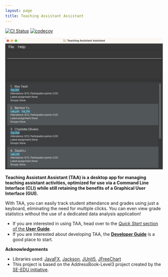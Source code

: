```yaml
---
layout: page
title: Teaching Assistant Assistant
---
```


[![CI Status](https://github.com/AY2223S2-CS2103T-T14-4/tp/workflows/Java%20CI/badge.svg)](https://github.com/AY2223S2-CS2103T-T14-4/tp/actions)
[![codecov](https://codecov.io/gh/nus-cs2103-AY2223S2/tp/branch/master/graph/badge.svg?token=SNV76O467D)](https://codecov.io/gh/nus-cs2103-AY2223S2/tp)

![Ui](images/Ui.png)

**Teaching Assistant Assistant (TAA) is a desktop app for managing teaching assistant activities, optimized for use via a Command Line Interface (CLI) while still retaining the benefits of a Graphical User Interface (GUI).**

With TAA, you can easily track student attendance and grades using just a keyboard, eliminating the need for multiple clicks.
You can even view grade statistics without the use of a dedicated data analysis application!

* If you are interested in using TAA, head over to the [_Quick Start_ section of the **User Guide**](UserGuide.html#quick-start).
* If you are interested about developing TAA, the [**Developer Guide**](DeveloperGuide.html) is a good place to start.


**Acknowledgements**

* Libraries used: [JavaFX](https://openjfx.io/), [Jackson](https://github.com/FasterXML/jackson), [JUnit5](https://github.com/junit-team/junit5), [JFreeChart](https://github.com/jfree/jfreechart)
* This project is based on the AddressBook-Level3 project created by the [SE-EDU initiative](https://se-education.org).